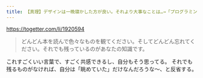 ```yaml
---
title: 【真理】デザインは一晩寝かした方が良い。それより大事なことは…→「プログラミングもそう」「わかる」 - Togetter
---
```


https://togetter.com/li/1920594

> どんどん本を読んで色々なものを観てください。そしてどんどん忘れてください。それでも残っているのがあなたの知識です。

これすごくいい言葉で、すごく共感できるし、自分もそう思ってる。
それでも残るものがなければ、自分は「眺めていた」だけなんだろうな〜、と反省する。

